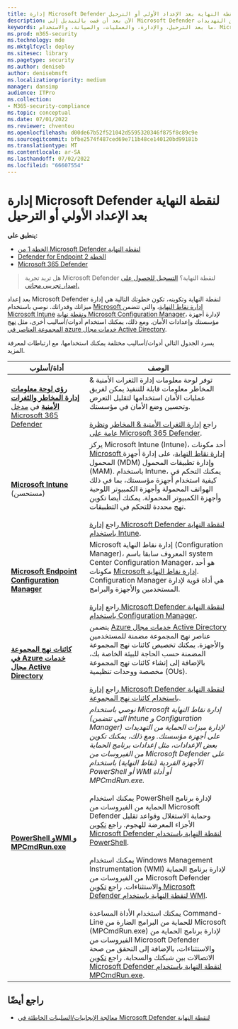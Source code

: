 ```yaml
---
title: إدارة Microsoft Defender لنقطة النهاية بعد الإعداد الأولي أو الترحيل
description: الآن بعد أن قمت بالتبديل إلى Microsoft Defender لنقطة النهاية، فإن خطوتك التالية هي إدارة ميزات الحماية من التهديدات
keywords: ما بعد الترحيل، والإدارة، والعمليات، والصيانة، والاستخدام، Microsoft Defender لنقطة النهاية، edr
ms.prod: m365-security
ms.technology: mde
ms.mktglfcycl: deploy
ms.sitesec: library
ms.pagetype: security
ms.author: deniseb
author: denisebmsft
ms.localizationpriority: medium
manager: dansimp
audience: ITPro
ms.collection:
- M365-security-compliance
ms.topic: conceptual
ms.date: 07/01/2022
ms.reviewer: chventou
ms.openlocfilehash: d00de67b52f521042d5595320346f875f8c89c9e
ms.sourcegitcommit: bfbe2574f487ced69e711b48ce140120bd99181b
ms.translationtype: MT
ms.contentlocale: ar-SA
ms.lasthandoff: 07/02/2022
ms.locfileid: "66607554"
---
```

# <a name="manage-microsoft-defender-for-endpoint-after-initial-setup-or-migration"></a>إدارة Microsoft Defender لنقطة النهاية بعد الإعداد الأولي أو الترحيل

**ينطبق على:**
- [الخطة 1 من Microsoft Defender لنقطة النهاية](https://go.microsoft.com/fwlink/?linkid=2154037)
- [Defender for Endpoint الخطة 2](https://go.microsoft.com/fwlink/?linkid=2154037)
- [Microsoft 365 Defender](https://go.microsoft.com/fwlink/?linkid=2118804)

> هل تريد تجربة Microsoft Defender لنقطة النهاية؟ [التسجيل للحصول على إصدار تجريبي مجاني.](https://signup.microsoft.com/create-account/signup?products=7f379fee-c4f9-4278-b0a1-e4c8c2fcdf7e&ru=https://aka.ms/MDEp2OpenTrial?ocid=docs-wdatp-exposedapis-abovefoldlink)

بعد إعداد Microsoft Defender لنقطة النهاية وتكوينه، تكون خطوتك التالية هي إدارة ميزاتك وقدراتك. نوصي باستخدام [Microsoft إدارة نقاط النهاية](/mem/endpoint-manager-overview)، والتي تتضمن [Microsoft Intune](/mem/intune/fundamentals/what-is-intune) [ونقطة نهاية Microsoft Configuration Manager](/mem/configmgr/core/understand/introduction)، لإدارة أجهزة مؤسستك وإعدادات الأمان. ومع ذلك، يمكنك استخدام أدوات/أساليب أخرى، مثل [نهج المجموعة العناصر في azure خدمات مجال Active Directory](/azure/active-directory-domain-services/manage-group-policy).

يسرد الجدول التالي أدوات/أساليب مختلفة يمكنك استخدامها، مع ارتباطات لمعرفة المزيد.

|أداة/أسلوب|الوصف|
|---|---|
|**[رؤى لوحة معلومات إدارة المخاطر والثغرات الأمنية](/windows/security/threat-protection/microsoft-defender-atp/tvm-dashboard-insights)** في [مدخل Microsoft 365 Defender](https://security.microsoft.com/)|توفر لوحة معلومات إدارة الثغرات الأمنية & المخاطر معلومات قابلة للتنفيذ يمكن لفريق عمليات الأمان استخدامها لتقليل التعرض وتحسين وضع الأمان في مؤسستك. <br/><br/> راجع [إدارة الثغرات الأمنية & المخاطر](/microsoft-365/security/defender-endpoint/next-gen-threat-and-vuln-mgt) [ونظرة عامة على Microsoft 365 Defender](/microsoft-365/security/defender-endpoint/use).|
|**[Microsoft Intune](/mem/intune/fundamentals/what-is-intune)** (مستحسن)|يركز Microsoft Intune (Intune)، أحد مكونات [Microsoft إدارة نقاط النهاية](/mem/endpoint-manager-overview)، على إدارة أجهزة المحمول (MDM) وإدارة تطبيقات المحمول (MAM). باستخدام Intune، يمكنك التحكم في كيفية استخدام أجهزة مؤسستك، بما في ذلك الهواتف المحمولة وأجهزة الكمبيوتر اللوحية وأجهزة الكمبيوتر المحمولة. يمكنك أيضا تكوين نهج محددة للتحكم في التطبيقات. <br/><br/> راجع [إدارة Microsoft Defender لنقطة النهاية باستخدام Intune](manage-mde-post-migration-intune.md).|
|**[Microsoft Endpoint Configuration Manager](/mem/configmgr/core/understand/introduction)**|Microsoft إدارة نقاط النهاية (Configuration Manager)، المعروف سابقا باسم system Center Configuration Manager، هو أحد مكونات [Microsoft إدارة نقاط النهاية](/mem/endpoint-manager-overview). Configuration Manager هي أداة قوية لإدارة المستخدمين والأجهزة والبرامج. <br/><br/> راجع [إدارة Microsoft Defender لنقطة النهاية باستخدام Configuration Manager](manage-mde-post-migration-configuration-manager.md).|
|**[كائنات نهج المجموعة في Azure خدمات مجال Active Directory](/azure/active-directory-domain-services/manage-group-policy)**|يتضمن [Azure خدمات مجال Active Directory](/azure/active-directory-domain-services/overview) عناصر نهج المجموعة مضمنة للمستخدمين والأجهزة. يمكنك تخصيص كائنات نهج المجموعة المضمنة حسب الحاجة للبيئة الخاصة بك، بالإضافة إلى إنشاء كائنات نهج المجموعة مخصصة ووحدات تنظيمية (OUs). <br/><br/> راجع [إدارة Microsoft Defender لنقطة النهاية باستخدام كائنات نهج المجموعة](manage-mde-post-migration-group-policy-objects.md).|
|**[PowerShell وWMI و MPCmdRun.exe](manage-mde-post-migration-other-tools.md)**|*نوصي باستخدام Microsoft إدارة نقاط النهاية (التي تتضمن Intune و Configuration Manager) لإدارة ميزات الحماية من التهديدات على أجهزة مؤسستك. ومع ذلك، يمكنك تكوين بعض الإعدادات، مثل إعدادات برنامج الحماية من الفيروسات من Microsoft Defender على الأجهزة الفردية (نقاط النهاية) باستخدام PowerShell أو WMI أو أداة MPCmdRun.exe.* <br/><br/> يمكنك استخدام PowerShell لإدارة برنامج الحماية من الفيروسات من Microsoft Defender وحماية الاستغلال وقواعد تقليل الأجزاء المعرضة للهجوم. راجع [تكوين Microsoft Defender لنقطة النهاية باستخدام PowerShell](manage-mde-post-migration-other-tools.md#configure-microsoft-defender-for-endpoint-with-powershell). <br/><br/> يمكنك استخدام Windows Management Instrumentation (WMI) لإدارة برنامج الحماية من الفيروسات من Microsoft Defender والاستثناءات. راجع [تكوين Microsoft Defender لنقطة النهاية باستخدام WMI](manage-mde-post-migration-other-tools.md#configure-microsoft-defender-for-endpoint-with-windows-management-instrumentation-wmi). <br/><br/> يمكنك استخدام الأداة المساعدة Command-Line للحماية من البرامج الضارة من Microsoft (MPCmdRun.exe) لإدارة برنامج الحماية من الفيروسات من Microsoft Defender والاستثناءات، بالإضافة إلى التحقق من صحة الاتصالات بين شبكتك والسحابة. راجع [تكوين Microsoft Defender لنقطة النهاية باستخدام MPCmdRun.exe](manage-mde-post-migration-other-tools.md#configure-microsoft-defender-for-endpoint-with-microsoft-malware-protection-command-line-utility-mpcmdrunexe).|


## <a name="see-also"></a>راجع أيضًا

- [معالجة الإيجابيات/السلبيات الخاطئة في Microsoft Defender لنقطة النهاية](defender-endpoint-false-positives-negatives.md)
